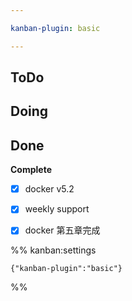 ```yaml
---

kanban-plugin: basic

---
```


## ToDo



## Doing



## Done

**Complete**
- [x] docker v5.2
- [x] weekly support
- [x] docker 第五章完成




%% kanban:settings
```
{"kanban-plugin":"basic"}
```
%%